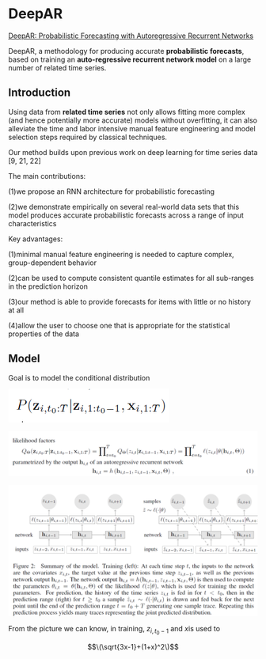 <script id="MathJax-script" async src="https://cdn.jsdelivr.net/npm/mathjax@3/es5/tex-mml-chtml.js"></script>

# DeepAR

[DeepAR: Probabilistic Forecasting with Autoregressive Recurrent Networks](https://arxiv.org/abs/1704.04110)

DeepAR, a methodology for producing accurate **probabilistic forecasts**, based on
training an **auto-regressive recurrent network model** on a large number of related
time series.

## Introduction
Using data from **related time series** not only allows fitting more complex (and hence potentially more accurate) models without overfitting, it can also alleviate the time and labor intensive manual feature engineering and model selection steps required by classical techniques.

Our method builds upon previous work on deep learning for time series data [9, 21, 22]

The main contributions:

(1)we propose an RNN architecture for probabilistic forecasting

(2)we demonstrate empirically on several real-world data sets that this model produces accurate probabilistic forecasts across a range of input characteristics

Key advantages:

(1)minimal manual feature engineering is needed to capture complex, group-dependent behavior

(2)can be used to compute consistent quantile estimates for all sub-ranges in the prediction horizon

(3)our method is able to provide forecasts for items with little or no history at all

(4)allow the user to choose one that is appropriate for the statistical properties of the data


## Model

Goal is to model the conditional distribution

![img](01.png)

![img](03.png)

![img](02.png)

From the picture we can know, in training, $z_{i,t_{0}-1}$ and $x$is used to 

$$\(\sqrt{3x-1}+(1+x)^2\)$$
